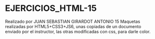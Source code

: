 # EJERCICIOS_HTML-15
Realizado por JUAN SEBASTIAN GIRARDOT ANTONIO
15 Maquetas realizadas por HTML5+CSS3+JS6, unas copiadas de un documento enviado por el instructor, las otras modificadas con css, para darle color.
